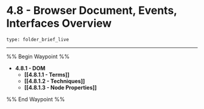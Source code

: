 # 4.8 - Browser Document, Events, Interfaces Overview
 
```ccard
type: folder_brief_live
```
 
---

%% Begin Waypoint %%
- **4.8.1 - DOM**
	- **[[4.8.1.1 - Terms]]**
	- **[[4.8.1.2 - Techniques]]**
	- **[[4.8.1.3 - Node Properties]]**

%% End Waypoint %%